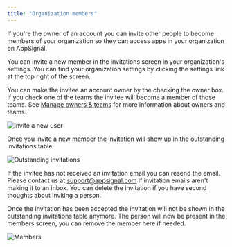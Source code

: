 ```yaml
---
title: "Organization members"
---
```


If you're the owner of an account you can invite other people to become
members of your organization so they can access apps in your organization
on AppSignal.

You can invite a new member in the invitations screen in your
organization's settings. You can find your organization settings
by clicking the settings link at the top right of the screen.

You can make the invitee an account owner by the checking the owner box.
If you check one of the teams the invitee will become a member of those
teams. See [Manage owners & teams](/getting-started/manage-owners-teams.html)
for more information about owners and teams.

![Invite a new user](/images/screenshots/org_team_invitation.png)

Once you invite a new member the invitation will show up in the
outstanding invitations table.

![Outstanding invitations](/images/screenshots/org_team_outstanding_invitations.png)

If the invitee has not received an invitation email you can resend the
email. Please contact us at
[support@appsignal.com](mailto:support@appsignal.com) if invitation
emails aren't making it to an inbox. You can delete the invitation if
you have second thoughts about inviting a person.

Once the invitation has been accepted the invitation will not be shown in
the outstanding invitations table anymore. The person will now be
present in the members screen, you can remove the member here if needed.

![Members](/images/screenshots/org_team_members.png)
